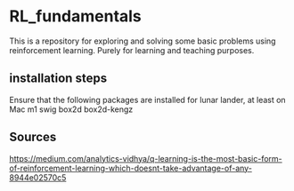 # RL_fundamentals
This is a repository for exploring and solving some basic problems using reinforcement learning. Purely for learning and teaching purposes.

## installation steps
Ensure that the following packages are installed for lunar lander, at least on Mac m1
swig box2d box2d-kengz
## Sources
https://medium.com/analytics-vidhya/q-learning-is-the-most-basic-form-of-reinforcement-learning-which-doesnt-take-advantage-of-any-8944e02570c5
